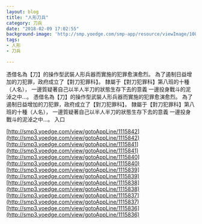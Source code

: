 ```yaml
---
layout: blog
title: "人形刀兵"
category: 刀兵
date: "2018-02-09 17:02:55"
background-image: 'http://smp.yoedge.com/smp-app/resource/viewImage/1002536appline.png'
tags:
- 人形
- 刀兵

---
```

憑借名為【刀】的操作型武裝人形兵器而實施的犯罪愈演愈烈。 為了遏制日益增加的刀犯罪，政府成立了【對刀犯罪科】。 隸屬于【對刀犯罪科】第八班的十種（人名）， 一邊質疑著自己以半人半刀的狀態生存下去的意義 一邊投身戰斗的泥淖之中…。
憑借名為【刀】的操作型武裝人形兵器而實施的犯罪愈演愈烈。 為了遏制日益增加的刀犯罪，政府成立了【對刀犯罪科】。 隸屬于【對刀犯罪科】第八班的十種（人名）， 一邊質疑著自己以半人半刀的狀態生存下去的意義 一邊投身戰斗的泥淖之中…。
入口

[http://smp3.yoedge.com/view/gotoAppLine/1115842](http://smp3.yoedge.com/view/gotoAppLine/1115842)
[http://smp3.yoedge.com/view/gotoAppLine/1115841](http://smp3.yoedge.com/view/gotoAppLine/1115841)
[http://smp3.yoedge.com/view/gotoAppLine/1115840](http://smp3.yoedge.com/view/gotoAppLine/1115840)
[http://smp3.yoedge.com/view/gotoAppLine/1115839](http://smp3.yoedge.com/view/gotoAppLine/1115839)
[http://smp3.yoedge.com/view/gotoAppLine/1115838](http://smp3.yoedge.com/view/gotoAppLine/1115838)
[http://smp3.yoedge.com/view/gotoAppLine/1115837](http://smp3.yoedge.com/view/gotoAppLine/1115837)
[http://smp3.yoedge.com/view/gotoAppLine/1115836](http://smp3.yoedge.com/view/gotoAppLine/1115836)

        
